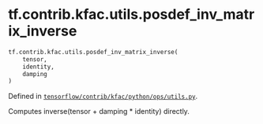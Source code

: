 <div itemscope itemtype="http://developers.google.com/ReferenceObject">
<meta itemprop="name" content="tf.contrib.kfac.utils.posdef_inv_matrix_inverse" />
</div>

# tf.contrib.kfac.utils.posdef_inv_matrix_inverse

``` python
tf.contrib.kfac.utils.posdef_inv_matrix_inverse(
    tensor,
    identity,
    damping
)
```



Defined in [`tensorflow/contrib/kfac/python/ops/utils.py`](https://www.tensorflow.org/code/tensorflow/contrib/kfac/python/ops/utils.py).

Computes inverse(tensor + damping * identity) directly.
